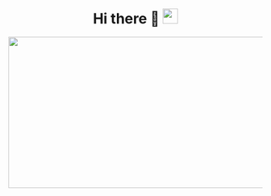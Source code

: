 <div id="header" align="center">
  <img src="https://komarev.com/ghpvc/?username=YouvaLo&style=flat-square&color=blue" alt=""/>
<h1>
  Hi there 👋
  <img src="https://media0.giphy.com/media/v1.Y2lkPTc5MGI3NjExN2FuZ20xMHRicWw0eTgwc2N0Z3llemRrMXJmcHRmY2l4eXl6bG0yNCZlcD12MV9pbnRlcm5hbF9naWZfYnlfaWQmY3Q9Zw/XZ033bAXmrstTLqZR4/giphy.webp" width="30px"/>
</h1>
</div>

<div align="center"> 
  <img src="https://www.lw-works.com/wp-content/uploads/2023/02/developpeur-web-competences.jpg" width="600" height="300"/>
</div>
